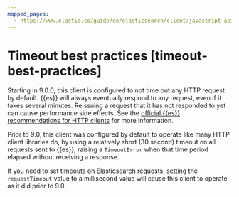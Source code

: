 ```yaml
---
mapped_pages:
  - https://www.elastic.co/guide/en/elasticsearch/client/javascript-api/current/timeout-best-practices.html
---
```


# Timeout best practices [timeout-best-practices]

Starting in 9.0.0, this client is configured to not time out any HTTP request by default. {{es}} will always eventually respond to any request, even if it takes several minutes. Reissuing a request that it has not responded to yet can cause performance side effects. See the [official {{es}} recommendations for HTTP clients](elasticsearch://reference/elasticsearch/configuration-reference/networking-settings.md#_http_client_configuration) for more information.

Prior to 9.0, this client was configured by default to operate like many HTTP client libraries do, by using a relatively short (30 second) timeout on all requests sent to {{es}}, raising a `TimeoutError` when that time period elapsed without receiving a response.

If you need to set timeouts on Elasticsearch requests, setting the `requestTimeout` value to a millisecond value will cause this client to operate as it did prior to 9.0.

